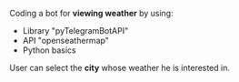 <div>
    <p>Coding a bot for <b>viewing weather</b> by using:</p>
    <ul>
        <li>Library "pyTelegramBotAPI"</li>
        <li>API "openseathermap"</li>
        <li>Python basics</li>
    </ul>
</div>
<p>User can select the <b>city</b> whose weather he is interested in.</p>
